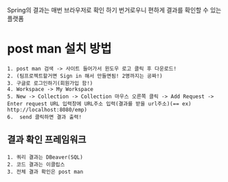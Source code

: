 Spring의 결과는 매번 브라우저로 확인 하기 번거로우니 편하게 결과를 확인할 수 있는 플랫폼

# post man 설치 방법

```
1. post man 검색 -> 사이트 들어가서 윈도우 로고 클릭 후 다운로드!
2. (팀프로젝트할거면 Sign in 해서 만들면됨! 2명까지는 공짜!)
3. 구글로 로그인하기(회원가입 함!)
4. Workspace -> My Workspace
5. New -> Collection -> Collection 마우스 오른쪽 클릭 -> Add Request -> Enter request URL 입력창에 URL주소 입력(결과를 받을 url주소)(== ex) http://localhost:8080/emp)
6.  send 클릭하면 결과 출력!
```

## 결과 확인 프레임워크

```
1. 쿼리 결과는 DBeaver(SQL)
2. 코드 결과는 이클립스
3. 전체 결과 확인은 post man
```
